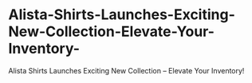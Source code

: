 # Alista-Shirts-Launches-Exciting-New-Collection-Elevate-Your-Inventory-
Alista Shirts Launches Exciting New Collection – Elevate Your Inventory!
